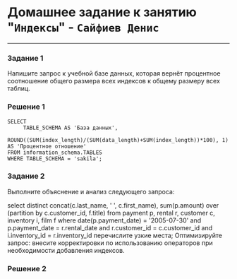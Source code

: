 # Домашнее задание к занятию "`Индексы`" - `Сайфиев Денис`
---

### Задание 1

Напишите запрос к учебной базе данных, которая вернёт процентное соотношение общего размера всех индексов к общему размеру всех таблиц.


### Решение 1
```
SELECT  
     TABLE_SCHEMA AS 'База данных',
     ROUND((SUM(index_length)/(SUM(data_length)+SUM(index_length))*100), 1) AS 'Процентное отношение'
FROM information_schema.TABLES
WHERE TABLE_SCHEMA = 'sakila';
```

### Задание 2

Выполните объяснение и анализ следующего запроса:

select distinct concat(c.last_name, ' ', c.first_name), sum(p.amount) over (partition by c.customer_id, f.title)
from payment p, rental r, customer c, inventory i, film f
where date(p.payment_date) = '2005-07-30' and p.payment_date = r.rental_date and r.customer_id = c.customer_id and i.inventory_id = r.inventory_id
перечислите узкие места;
Оптимизируйте запрос: внесите корректировки по использованию операторов при необходимости добавления индексов.

### Решение 2



